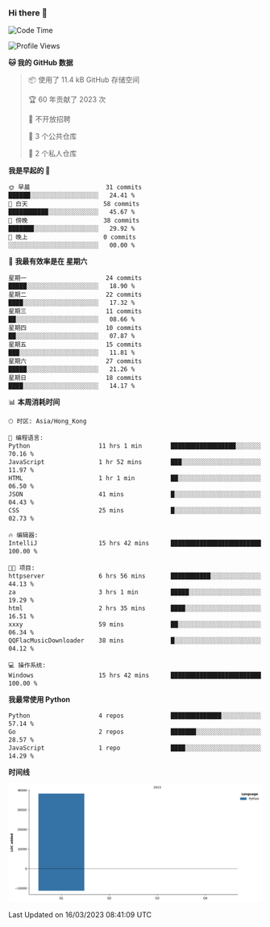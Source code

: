 ### Hi there 👋

<!--
**Mrzqd/Mrzqd** is a ✨ _special_ ✨ repository because its `README.md` (this file) appears on your GitHub profile.

Here are some ideas to get you started:

- 🔭 I’m currently working on ...
- 🌱 I’m currently learning ...
- 👯 I’m looking to collaborate on ...
- 🤔 I’m looking for help with ...
- 💬 Ask me about ...
- 📫 How to reach me: ...
- 😄 Pronouns: ...
- ⚡ Fun fact: ...
-->
<!--START_SECTION:waka-->
![Code Time](http://img.shields.io/badge/Code%20Time-65%20hrs%208%20mins-blue)

![Profile Views](http://img.shields.io/badge/%E4%B8%AA%E4%BA%BA%E8%B5%84%E6%96%99%E8%A7%82%E7%9C%8B%E6%AC%A1%E6%95%B0-11-blue)

**🐱 我的 GitHub 数据** 

> 📦  使用了 11.4 kB GitHub 存储空间 
 > 
> 🏆 60 年贡献了 2023 次
 > 
> 🚫 不开放招聘
 > 
> 📜 3 个公共仓库 
 > 
> 🔑 2 个私人仓库 
 > 
**我是早起的 🐤** 

```text
🌞 早晨                     31 commits          ██████░░░░░░░░░░░░░░░░░░░   24.41 % 
🌆 白天                     58 commits          ███████████░░░░░░░░░░░░░░   45.67 % 
🌃 傍晚                     38 commits          ███████░░░░░░░░░░░░░░░░░░   29.92 % 
🌙 晚上                     0 commits           ░░░░░░░░░░░░░░░░░░░░░░░░░   00.00 % 
```
📅 **我最有效率是在 星期六** 

```text
星期一                      24 commits          █████░░░░░░░░░░░░░░░░░░░░   18.90 % 
星期二                      22 commits          ████░░░░░░░░░░░░░░░░░░░░░   17.32 % 
星期三                      11 commits          ██░░░░░░░░░░░░░░░░░░░░░░░   08.66 % 
星期四                      10 commits          ██░░░░░░░░░░░░░░░░░░░░░░░   07.87 % 
星期五                      15 commits          ███░░░░░░░░░░░░░░░░░░░░░░   11.81 % 
星期六                      27 commits          █████░░░░░░░░░░░░░░░░░░░░   21.26 % 
星期日                      18 commits          ████░░░░░░░░░░░░░░░░░░░░░   14.17 % 
```


📊 **本周消耗时间** 

```text
🕑︎ 时区: Asia/Hong_Kong

💬 编程语言: 
Python                   11 hrs 1 min        ██████████████████░░░░░░░   70.16 % 
JavaScript               1 hr 52 mins        ███░░░░░░░░░░░░░░░░░░░░░░   11.97 % 
HTML                     1 hr 1 min          ██░░░░░░░░░░░░░░░░░░░░░░░   06.50 % 
JSON                     41 mins             █░░░░░░░░░░░░░░░░░░░░░░░░   04.43 % 
CSS                      25 mins             █░░░░░░░░░░░░░░░░░░░░░░░░   02.73 % 

🔥 编辑器: 
IntelliJ                 15 hrs 42 mins      █████████████████████████   100.00 % 

🐱‍💻 项目: 
httpserver               6 hrs 56 mins       ███████████░░░░░░░░░░░░░░   44.13 % 
za                       3 hrs 1 min         █████░░░░░░░░░░░░░░░░░░░░   19.29 % 
html                     2 hrs 35 mins       ████░░░░░░░░░░░░░░░░░░░░░   16.51 % 
xxxy                     59 mins             ██░░░░░░░░░░░░░░░░░░░░░░░   06.34 % 
QQFlacMusicDownloader    38 mins             █░░░░░░░░░░░░░░░░░░░░░░░░   04.12 % 

💻 操作系统: 
Windows                  15 hrs 42 mins      █████████████████████████   100.00 % 
```

**我最常使用 Python** 

```text
Python                   4 repos             ██████████████░░░░░░░░░░░   57.14 % 
Go                       2 repos             ███████░░░░░░░░░░░░░░░░░░   28.57 % 
JavaScript               1 repo              ████░░░░░░░░░░░░░░░░░░░░░   14.29 % 
```



**时间线**

![Lines of Code chart](https://raw.githubusercontent.com/Mrzqd/Mrzqd/main/assets/bar_graph.png)


 Last Updated on 16/03/2023 08:41:09 UTC
<!--END_SECTION:waka-->
